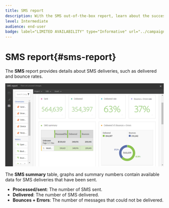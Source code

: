 ```yaml
---
title: SMS report
description: With the SMS out-of-the-box report, learn about the success of your SMS deliveries. 
level: Intermediate
audience: end-user
badge: label="LIMITED AVAILABILITY" type="Informative" url="../campaign-standard-migration-home.md" tooltip="Restricted to Campaign Standard migrated users"
---
```

# SMS report{#sms-report}

The **SMS** report provides details about SMS deliveries, such as delivered and bounce rates.

![](assets/dynamic_report_sms.png)

The **SMS summary** table, graphs and summary numbers contain available data for SMS deliveries that have been sent.

* **Processed/sent**: The number of SMS sent.
* **Delivered**: The number of SMS delivered.
* **Bounces + Errors**: The number of messages that could not be delivered.

